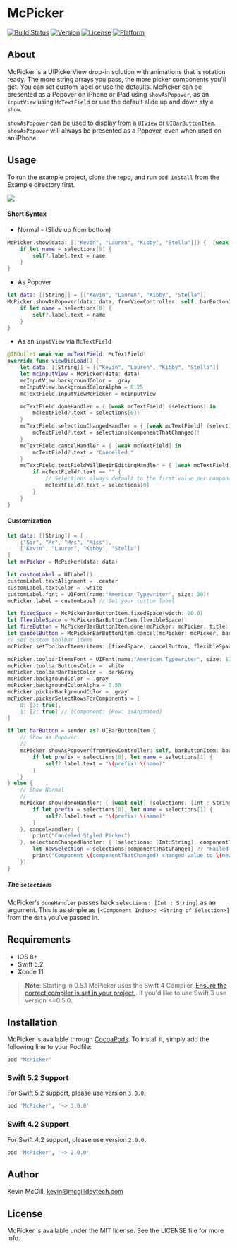 # McPicker
[![Build Status](https://travis-ci.org/kmcgill88/McPicker-iOS.svg?branch=master)](https://travis-ci.org/kmcgill88/McPicker-iOS)
[![Version](https://img.shields.io/cocoapods/v/McPicker.svg?style=flat)](http://cocoapods.org/pods/McPicker)
[![License](https://img.shields.io/cocoapods/l/McPicker.svg?style=flat)](http://cocoapods.org/pods/McPicker)
[![Platform](https://img.shields.io/cocoapods/p/McPicker.svg?style=flat)](http://cocoapods.org/pods/McPicker)

## About
McPicker is a UIPickerView drop-in solution with animations that is rotation ready. The more string arrays you pass, the more picker components you'll get. You can set custom label or use the defaults. McPicker can be presented as a Popover on iPhone or iPad using `showAsPopover`, as an `inputView` using `McTextField` or use the default slide up and down style `show`.

`showAsPopover` can be used to display from a `UIView` or `UIBarButtonItem`. `showAsPopover` will always be presented as a Popover, even when used on an iPhone.

## Usage
To run the example project, clone the repo, and run `pod install` from the Example directory first.

![](https://mcgilldevtech.com/img/github/mcpicker/mcpicker-1.0.0-3.gif)

#### Short Syntax
- Normal - (Slide up from bottom)
```swift
McPicker.show(data: [["Kevin", "Lauren", "Kibby", "Stella"]]) {  [weak self] (selections: [Int : String]) -> Void in
    if let name = selections[0] {
        self?.label.text = name
    }
}
```
- As Popover
```swift
let data: [[String]] = [["Kevin", "Lauren", "Kibby", "Stella"]]
McPicker.showAsPopover(data: data, fromViewController: self, barButtonItem: sender) { [weak self] (selections: [Int : String]) -> Void in
    if let name = selections[0] {
        self?.label.text = name
    }
}
```
- As an `inputView` via `McTextField`
```swift
@IBOutlet weak var mcTextField: McTextField!
override func viewDidLoad() {
    let data: [[String]] = [["Kevin", "Lauren", "Kibby", "Stella"]]
    let mcInputView = McPicker(data: data)
    mcInputView.backgroundColor = .gray
    mcInputView.backgroundColorAlpha = 0.25
    mcTextField.inputViewMcPicker = mcInputView

    mcTextField.doneHandler = { [weak mcTextField] (selections) in
        mcTextField?.text = selections[0]!
    }
    mcTextField.selectionChangedHandler = { [weak mcTextField] (selections, componentThatChanged) in
        mcTextField?.text = selections[componentThatChanged]!
    }
    mcTextField.cancelHandler = { [weak mcTextField] in
        mcTextField?.text = "Cancelled."
    }
    mcTextField.textFieldWillBeginEditingHandler = { [weak mcTextField] (selections) in
        if mcTextField?.text == "" {
            // Selections always default to the first value per component
            mcTextField?.text = selections[0]
        }
    }
}
```

#### Customization
```swift
let data: [[String]] = [
    ["Sir", "Mr", "Mrs", "Miss"],
    ["Kevin", "Lauren", "Kibby", "Stella"]
]
let mcPicker = McPicker(data: data)

let customLabel = UILabel()
customLabel.textAlignment = .center
customLabel.textColor = .white
customLabel.font = UIFont(name:"American Typewriter", size: 30)!
mcPicker.label = customLabel // Set your custom label

let fixedSpace = McPickerBarButtonItem.fixedSpace(width: 20.0)
let flexibleSpace = McPickerBarButtonItem.flexibleSpace()
let fireButton = McPickerBarButtonItem.done(mcPicker: mcPicker, title: "Fire!!!") // Set custom Text
let cancelButton = McPickerBarButtonItem.cancel(mcPicker: mcPicker, barButtonSystemItem: .cancel) // or system items
// Set custom toolbar items
mcPicker.setToolbarItems(items: [fixedSpace, cancelButton, flexibleSpace, fireButton, fixedSpace])

mcPicker.toolbarItemsFont = UIFont(name:"American Typewriter", size: 17)!
mcPicker.toolbarButtonsColor = .white
mcPicker.toolbarBarTintColor = .darkGray
mcPicker.backgroundColor = .gray
mcPicker.backgroundColorAlpha = 0.50
mcPicker.pickerBackgroundColor = .gray
mcPicker.pickerSelectRowsForComponents = [
    0: [3: true],
    1: [2: true] // [Component: [Row: isAnimated]
]

if let barButton = sender as? UIBarButtonItem {
    // Show as Popover
    //
    mcPicker.showAsPopover(fromViewController: self, barButtonItem: barButton) { [weak self] (selections: [Int : String]) -> Void in
        if let prefix = selections[0], let name = selections[1] {
            self?.label.text = "\(prefix) \(name)"
        }
    }
} else {
    // Show Normal
    //
    mcPicker.show(doneHandler: { [weak self] (selections: [Int : String]) -> Void in
        if let prefix = selections[0], let name = selections[1] {
            self?.label.text = "\(prefix) \(name)"
        }
    }, cancelHandler: {
        print("Canceled Styled Picker")
    }, selectionChangedHandler: { (selections: [Int:String], componentThatChanged: Int) -> Void  in
        let newSelection = selections[componentThatChanged] ?? "Failed to get new selection!"
        print("Component \(componentThatChanged) changed value to \(newSelection)")
    })
}
```

##### The `selections`
McPicker's `doneHandler` passes back `selections: [Int : String]` as an argument. This is as simple as `[<Component Index>: <String of Selection>]` from the `data` you've passed in.

## Requirements
- iOS 8+
- Swift 5.2
- Xcode 11

> __Note__: Starting in 0.5.1 McPicker uses the Swift 4 Compiler. [Ensure the correct compiler is set in your project.](https://github.com/kmcgill88/McPicker-iOS/issues/23). If you'd like to use Swift 3 use version <=0.5.0.

## Installation

McPicker is available through [CocoaPods](http://cocoapods.org). To install
it, simply add the following line to your Podfile:

```ruby
pod "McPicker"
```

### Swift 5.2 Support

For Swift 5.2 support, please use version `3.0.0`.

```ruby
pod 'McPicker', '~> 3.0.0'
```

### Swift 4.2 Support

For Swift 4.2 support, please use version `2.0.0`.

```ruby
pod 'McPicker', '~> 2.0.0'
```

## Author

Kevin McGill, kevin@mcgilldevtech.com

## License

McPicker is available under the MIT license. See the LICENSE file for more info.
